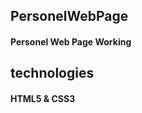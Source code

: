 <h2>PersonelWebPage</h2>
<h4>Personel Web Page Working</h4>
<h2>technologies</h2>
<h4>HTML5 & CSS3</h4>
